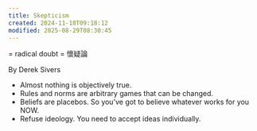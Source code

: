 ```yaml
---
title: Skepticism
created: 2024-11-18T09:18:12
modified: 2025-08-29T08:30:45
---
```


= radical doubt = 懷疑論

By Derek Sivers

* Almost nothing is objectively true.
* Rules and norms are arbitrary games that can be changed.
* Beliefs are placebos. So you’ve got to believe whatever works for you NOW.
* Refuse ideology. You need to accept ideas individually.
